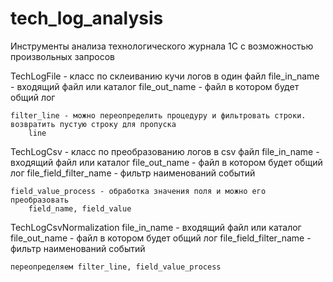 # tech_log_analysis 

Инструменты анализа технологического журнала 1С с возможностью произвольных запросов

TechLogFile - класс по склеиванию кучи логов в один файл
    file_in_name - входящий файл или каталог
    file_out_name - файл в котором будет общий лог

    filter_line - можно переопределить процедуру и фильтровать строки. возвратить пустую строку для пропуска
        line

TechLogCsv - класс по преобразованию логов в csv файл
    file_in_name - входящий файл или каталог
    file_out_name - файл в котором будет общий лог
    file_field_filter_name - фильтр наименований событий

    field_value_process - обработка значения поля и можно его преобразовать
        field_name, field_value

TechLogCsvNormalization
    file_in_name - входящий файл или каталог
    file_out_name - файл в котором будет общий лог
    file_field_filter_name - фильтр наименований событий

    переопределяем filter_line, field_value_process